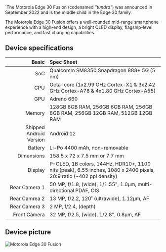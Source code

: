 `The Motorola Edge 30 Fusion (codenamed _"tundra"_) was announced in September 2022 and is the middle child in the Edge 30 family.

The Motorola Edge 30 Fusion offers a well-rounded mid-range smartphone experience with a high-end design, a bright OLED display, flagship-level performance, and fast charging capabilities.

## Device specifications

Basic   | Spec Sheet
-------:|:-------------------------
SoC     | Qualcomm SM8350 Snapdragon 888+ 5G (5 nm)
CPU     | Octa-core (1x2.99 GHz Cortex-X1 & 3x2.42 GHz Cortex-A78 & 4x1.80 GHz Cortex-A55)
GPU     | Adreno 660
Memory  | 128GB 8GB RAM, 256GB 6GB RAM, 256GB 8GB RAM, 256GB 12GB RAM, 512GB 12GB RAM
Shipped Android Version | Android 12
Battery | Li-Po 4400 mAh, non-removable
Dimensions | 158.5 x 72 x 7.5 mm or 7.7 mm
Display | P-OLED, 1B colors, 144Hz, HDR10+, 1100 nits (peak), 6.55 inches, 1080 x 2400 pixels, 20:9 ratio (~402 ppi density)
Rear Camera 1 | 50 MP, f/1.8, (wide), 1/1.55", 1.0µm, multi-directional PDAF, OIS
Rear Camrea 2 | 13 MP, f/2.2, 120˚ (ultrawide), 1.12µm, AF
Rear Camera 3 | 2 MP, f/2.4, (depth)
Front Camera | 32 MP, f/2.5, (wide), 1/2.8", 0.8µm, AF

## Device picture

![Motorola Edge 30 Fusion](https://motorolain.vtexassets.com/arquivos/ids/157724-800-auto?width=800&height=auto&aspect=true)
